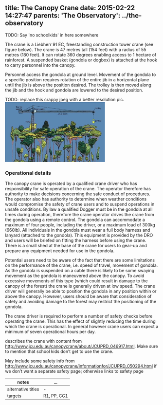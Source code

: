 title: The Canopy Crane
date: 2015-02-22 14:27:47
parents:
  'The Observatory': ../the-observatory
---

TODO: Say 'no schoolkids' in here somewhere

The crane is a Liebherr 91 EC, freestanding construction tower
crane (see figure below). The crane is 47 metres tall (154 feet)
with a radius of 55 metres (180 feet). It can rotate 360 degrees
enabling access to 1 hectare of rainforest. A suspended basket
(gondola or dogbox) is attached at the hook to carry personnel
into the canopy.

Personnel access the gondola at ground level.  Movement of the
gondola to a specific position requires rotation of the entire
jib in a horizontal plane until the jib is above the position
desired. The trolley is then moved along the jib and the hook
and gondola are lowered to the desired position.

TODO: replace this crappy jpeg with a better resolution pic.
![](./crane-diagram.jpg)

### Operational details

The canopy crane is operated by a qualified crane driver who has
responsibility for safe operation of the crane. The operator
therefore has authority to make decisions concerning the safe
conduct of procedures. The operator also has authority to
determine when weather conditions would compromise the safety
of crane users and to suspend operations in unsafe conditions.
By law a qualified Dogger must be in the gondola at all times
during operation, therefore the crane operator drives the
crane from the gondola using a remote control. The gondola can
accommodate a maximum of four people, including the driver, or
a maximum load of 300kg (660lb). All individuals in the gondola
must wear a full body harness and lanyard (attached to the
gondola). This equipment is provided by the DRO and users will
be briefed on fitting the harness before using the crane. There
is a small shed at the base of the crane for users to gear-up
and prepare any equipment needed for use in the gondola.

Potential users need to be aware of the fact that there are
some limitations on the performance of the crane, i.e. speed
of travel, movement of gondola. As the gondola is suspended on
a cable there is likely to be some swaying movement as the
gondola is maneuvered above the canopy. To avoid excessive
movements of this type (which could result in damage to the
canopy of the forest) the crane is generally driven at low
speed. The crane driver will generally be able to position the
gondola in any position within or above the canopy. However,
users should be aware that consideration of safety and avoiding
damage to the forest may restrict the positioning of the gondola.

The crane driver is required to perform a number of safety
checks before operating the crane. This has the effect
of slightly reducing the time during which the crane is
operational. In general however crane users can expect
a minimum of seven operational hours per day.


<!-- more -->
describes the crane with content from http://www.jcu.edu.au/canopycrane/about/JCUPRD_046917.html.  Make sure to mention that school kids don’t get to use the crane.

May include some safety info from http://www.jcu.edu.au/canopycrane/informationfor/JCUPRD_050294.html if we don’t want a separate safety page; otherwise links to safety page


notes | ...
-------|-----
alternative titles | -
targets | R1, PP, CG1

